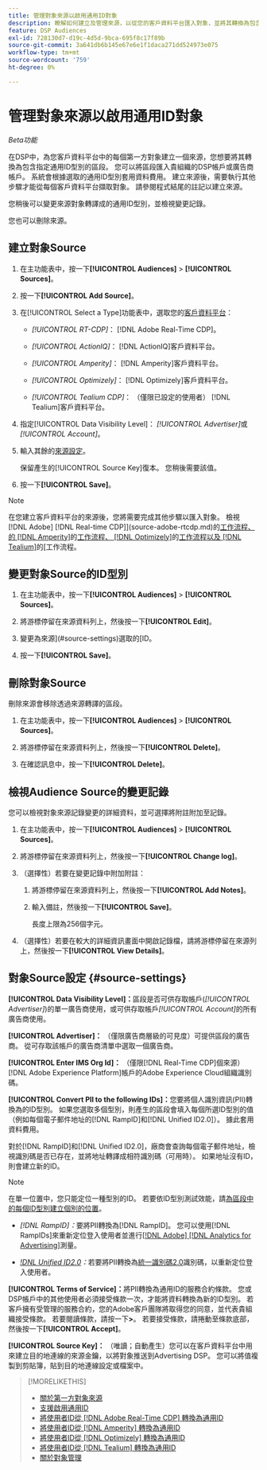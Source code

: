 ```yaml
---
title: 管理對象來源以啟用通用ID對象
description: 瞭解如何建立及管理來源，以從您的客戶資料平台匯入對象，並將其轉換為包含通用ID的區段。
feature: DSP Audiences
exl-id: 728130d7-d19c-4d5d-9bca-695f8c17f89b
source-git-commit: 3a641db6b145e67e6e1f1daca271dd524973e075
workflow-type: tm+mt
source-wordcount: '759'
ht-degree: 0%

---
```


# 管理對象來源以啟用通用ID對象

*Beta功能*

在DSP中，為您客戶資料平台中的每個第一方對象建立一個來源，您想要將其轉換為包含指定通用ID型別的區段。 您可以將區段匯入貴組織的DSP帳戶或廣告商帳戶。 系統會根據選取的通用ID型別套用資料費用。 建立來源後，需要執行其他步驟才能從每個客戶資料平台擷取對象。 請參閱程式結尾的註記以建立來源。

您稍後可以變更來源對象轉譯成的通用ID型別，並檢視變更記錄。

您也可以刪除來源。

## 建立對象Source

<!-- Not sure about this

You can create one source for each combination of universal ID partner and data visibility level.

-->

1. 在主功能表中，按一下&#x200B;**[!UICONTROL Audiences]** > **[!UICONTROL Sources]**。

1. 按一下&#x200B;**[!UICONTROL Add Source]**。

1. 在[!UICONTROL Select a Type]功能表中，選取您的[客戶資料平台](source-about.md)：

   * *[!UICONTROL RT-CDP]*： [!DNL Adobe Real-Time CDP]。

   * *[!UICONTROL ActionIQ]*： [!DNL ActionIQ]客戶資料平台。

   * *[!UICONTROL Amperity]*： [!DNL Amperity]客戶資料平台。

   * *[!UICONTROL Optimizely]*： [!DNL Optimizely]客戶資料平台。

   * *[!UICONTROL Tealium CDP]*： （僅限已設定的使用者） [!DNL Tealium]客戶資料平台。

1. 指定[!UICONTROL Data Visibility Level]： *[!UICONTROL Advertiser]*&#x200B;或&#x200B;*[!UICONTROL Account]*。

1. 輸入其餘的[來源設定](#source-settings)。

   保留產生的[!UICONTROL Source Key]復本。 您稍後需要該值。

1. 按一下&#x200B;**[!UICONTROL Save]**。

>[!NOTE]
>
>在您建立客戶資料平台的來源後，您將需要完成其他步驟以匯入對象。 檢視 [!DNL Adobe] [!DNL Real-time CDP]](source-adobe-rtcdp.md)的[工作流程、<!-- the [workflow for [!DNL ActionIQ]](source-actioniq.md), -->的 [!DNL Amperity]](source-amperity.md)的[工作流程、 [!DNL Optimizely]](source-optimizely.md)的[工作流程以及 [!DNL Tealium]](source-tealium.md)的[工作流程。

## 變更對象Source的ID型別

<!-- Clarify this:
All changes to universal IDs translated from the source are applied after you save the the source record. For example, if a new ID is added, any hashed email addresses shared before making the changes aren't converted. Similarly, if an ID is removed, we don't delete any historical data from the segments shared through the source.

OR 

All changes to universal IDs translated from the source are applied after you save the the source record. For example, if you add a new ID type, then we convert hashed email addresses shared before making the changes to the new ID type. Similarly, if you remove an ID type, then we delete any historical IDs of that type from the segments shared through the source.

-->

1. 在主功能表中，按一下&#x200B;**[!UICONTROL Audiences]** > **[!UICONTROL Sources]**。

1. 將游標停留在來源資料列上，然後按一下&#x200B;**[!UICONTROL Edit]**。

1. 變更為來源](#source-settings)選取的[ID。

1. 按一下&#x200B;**[!UICONTROL Save]**。

## 刪除對象Source

刪除來源會移除透過來源轉譯的區段。<!-- Will performance data for the segment still be available in any types of reports?  If yes, which? -->

1. 在主功能表中，按一下&#x200B;**[!UICONTROL Audiences]** > **[!UICONTROL Sources]**。

1. 將游標停留在來源資料列上，然後按一下&#x200B;**[!UICONTROL Delete]**。

1. 在確認訊息中，按一下&#x200B;**[!UICONTROL Delete]**。

## 檢視Audience Source的變更記錄

您可以檢視對象來源記錄變更的詳細資料，並可選擇將附註附加至記錄。

1. 在主功能表中，按一下&#x200B;**[!UICONTROL Audiences]** > **[!UICONTROL Sources]**。

1. 將游標停留在來源資料列上，然後按一下&#x200B;**[!UICONTROL Change log]**。

1. （選擇性）若要在變更記錄中附加附註：

   1. 將游標停留在來源資料列上，然後按一下&#x200B;**[!UICONTROL Add Notes]**。

   1. 輸入備註，然後按一下&#x200B;**[!UICONTROL Save]**。

      長度上限為256個字元。

1. （選擇性）若要在較大的詳細資訊畫面中開啟記錄檔，請將游標停留在來源列上，然後按一下&#x200B;**[!UICONTROL View Details]**。

## 對象Source設定 {#source-settings}

**[!UICONTROL Data Visibility Level]：**&#x200B;區段是否可供存取帳戶(*[!UICONTROL Advertiser]*)的單一廣告商使用，或可供存取帳戶&#x200B;*[!UICONTROL Account]*&#x200B;的所有廣告商使用。

**[!UICONTROL Advertiser]：** （僅限廣告商層級的可見度）可提供區段的廣告商。 從可存取該帳戶的廣告商清單中選取一個廣告商。

**[!UICONTROL Enter IMS Org Id]：** （僅限[!DNL Real-Time CDP]個來源） [!DNL Adobe Experience Platform]帳戶的Adobe Experience Cloud組織識別碼。

**[!UICONTROL Convert PII to the following IDs]：**&#x200B;您要將個人識別資訊(PII)轉換為的ID型別。 如果您選取多個型別，則產生的區段會填入每個所選ID型別的值（例如每個電子郵件地址的[!DNL RampID]和[!DNL Unified ID2.0]）。 據此套用資料費用。

對於[!DNL RampID]和[!DNL Unified ID2.0]，廠商會查詢每個電子郵件地址，檢視識別碼是否已存在，並將地址轉譯成相符識別碼（可用時）。 如果地址沒有ID，則會建立新的ID。

>[!NOTE]
>
>在單一位置中，您只能定位一種型別的ID。 若要依ID型別測試效能，請[為區段中的每個ID型別建立個別的位置](/help/dsp/campaign-management/placements/placement-create.md)。

* *[!DNL RampID]：*&#x200B;要將PII轉換為[!DNL RampID]。 您可以使用[!DNL RampIDs]來重新定位登入使用者並進行[[!DNL Adobe] [!DNL Analytics for Advertising]](/help/integrations/analytics/overview.md)測量。

* *[!DNL Unified ID2.0](Beta)：*&#x200B;若要將PII轉換為[統一識別碼2.0](https://unifiedid.com)識別碼，以重新定位登入使用者。

<!-- Later
* *[!DNL ID5] (Beta):* To convert PII to an [!DNL ID5] ID. You can use [!DNL ID5] IDs for retargeting logging-in users and for [[!DNL Adobe] [!DNL Analytics for Advertising]](/help/integrations/analytics/overview.md) measurement.

-->

**[!UICONTROL Terms of Service]：**&#x200B;將PII轉換為通用ID的服務合約條款。 您或DSP帳戶中的其他使用者必須接受條款一次，才能將資料轉換為新的ID型別。 若客戶擁有受管理的服務合約，您的Adobe客戶團隊將取得您的同意，並代表貴組織接受條款。 若要閱讀條款，請按一下&#x200B;**>**。 若要接受條款，請捲動至條款底部，然後按一下&#x200B;**[!UICONTROL Accept]**。

**[!UICONTROL Source Key]：** （唯讀；自動產生）您可以在客戶資料平台中用來建立目的地連線的來源金鑰，以將對象推送到Advertising DSP。 您可以將值複製到剪貼簿，貼到目的地連線設定或檔案中。

>[!MORELIKETHIS]
>
>* [關於第一方對象來源](source-about.md)
>* [支援啟用通用ID](/help/dsp/audiences/universal-ids.md)
>* [將使用者ID從 [!DNL Adobe Real-Time CDP] 轉換為通用ID](/help/dsp/audiences/sources/source-adobe-rtcdp.md)
>* [將使用者ID從 [!DNL Amperity] 轉換為通用ID](/help/dsp/audiences/sources/source-amperity.md)
>* [將使用者ID從 [!DNL Optimizely] 轉換為通用ID](/help/dsp/audiences/sources/source-optimizely.md)
>* [將使用者ID從 [!DNL Tealium] 轉換為通用ID](/help/dsp/audiences/sources/source-tealium.md)
>* [關於對象管理](/help/dsp/audiences/audience-about.md)
